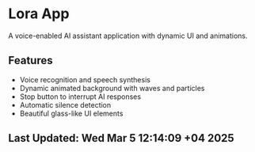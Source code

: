 # Lora App

A voice-enabled AI assistant application with dynamic UI and animations.

## Features

- Voice recognition and speech synthesis
- Dynamic animated background with waves and particles
- Stop button to interrupt AI responses
- Automatic silence detection
- Beautiful glass-like UI elements

## Last Updated: Wed Mar  5 12:14:09 +04 2025
